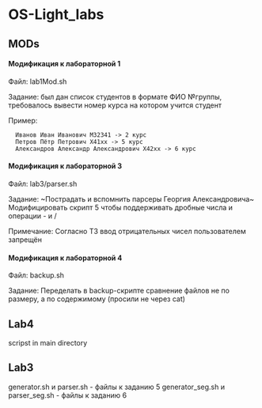 # OS-Light_labs

## MODs
#### Модификация к лабораторной 1 

Файл: lab1Mod.sh

Задание: был дан список студентов в формате ФИО №группы, требовалось вывести номер курса на котором учится студент 

Пример: 
```
  Иванов Иван Иванович М32341 -> 2 курс 
  Петров Пётр Петрович X41xx -> 5 курс
  Александров Александр Александрович X42xx -> 6 курс
```

#### Модификация к лабораторной 3

Файл: lab3/parser.sh

Задание: ~Пострадать и вспомнить парсеры Георгия Александровича~ Модифицировать скрипт 5 чтобы поддерживать дробные числа и операции - и /

Примечание: Согласно ТЗ ввод отрицательных чисел пользователем запрещён

#### Модификация к лабораторной 4

Файл: backup.sh

Задание: Переделать в backup-скрипте сравнение файлов не по размеру, а по содержимому (просили не через cat)

## Lab4
scripst in main directory

## Lab3
generator.sh и parser.sh - файлы к заданию 5
generator_seg.sh и parser_seg.sh - файлы к заданию 6
